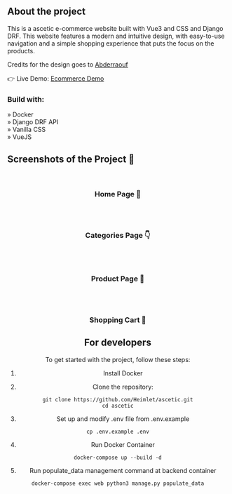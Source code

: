 [//]: # (<div align='center'><img src=''/></div>)

<h2>About the project</h2>

<p>This is a ascetic e-commerce website built with Vue3 and CSS and Django DRF. This
website features a modern and intuitive design, with easy-to-use navigation and a
simple shopping experience that puts the focus on the products.</p>

<p>Credits for the design goes to <a href='https://github.com/Abderraouf-Rahmani'>Abderraouf</a></p>

👉 Live Demo: <a href='https://example.com'>Ecommerce Demo</a>

<h3>Build with:</h3>

» Docker <br>
» Django DRF API <br>
» Vanilla CSS <br>
» VueJS

<h2>Screenshots of the Project 📸</h2>
<br>
<h3 align='center'>Home Page 🏡</h3>

<div align='center'>

[//]: # (<img src=''/>)
</div>

<br><br>
<h3 align='center'>Categories Page 👇</h3>

<div align='center'>

[//]: # (<img src=''/>)

<br>
<br>
<h3 align='center'>Product Page 🎁</h3>

<div align='center'>

[//]: # (<img src=''/>)

<br>
<br>
<h3 align='center'>Shopping Cart 🛒</h3>

<div align='center'>

[//]: # (<img src=''/>)
</div>


## For developers
To get started with the project, follow these steps:
1. Install Docker

2. Clone the repository:
```
git clone https://github.com/Heimlet/ascetic.git
cd ascetic
```

3. Set up and modify .env file from .env.example
```
cp .env.example .env
```

4. Run Docker Container
```
docker-compose up --build -d
```

5. Run populate_data management command at backend container
```
docker-compose exec web python3 manage.py populate_data
```